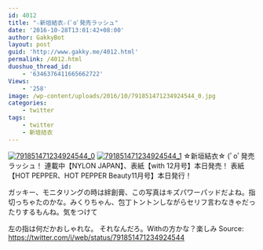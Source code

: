 ```yaml
---
id: 4012
title: "☆新垣結衣☆(ﾟoﾟ発売ラッシュ"
date: '2016-10-28T13:01:42+08:00'
author: GakkyBot
layout: post
guid: 'http://www.gakky.me/4012.html'
permalink: /4012.html
duoshuo_thread_id:
    - '6346376411665662722'
Views:
    - '258'
image: /wp-content/uploads/2016/10/791851471234924544_0.jpg
categories:
    - twitter
tags:
    - twitter
    - 新垣结衣
---
```


[![791851471234924544_0](http://www.yui-aragaki.org/wp-content/uploads/2016/10/791851471234924544_0.jpg)](http://www.yui-aragaki.org/wp-content/uploads/2016/10/791851471234924544_0.jpg)
[![791851471234924544_1](http://www.yui-aragaki.org/wp-content/uploads/2016/10/791851471234924544_1.jpg)](http://www.yui-aragaki.org/wp-content/uploads/2016/10/791851471234924544_1.jpg)
☆新垣結衣☆
(ﾟoﾟ発売ラッシュ！
連載中【NYLON JAPAN】、表紙【with 12月号】本日発売！
表紙【HOT PEPPER、HOT PEPPER Beauty11月号】本日発行！

ガッキー、モニタリングの時は絆創膏、この写真はキズパワーパッドだよね。指切っちゃたのかな。みくりちゃん、包丁トントンしながらセリフ言わなきゃだったりするもんね。気をつけて

左の指は何だかおしゃれな。
それなんだろ。Withの方かな？楽しみ
Source: <https://twitter.com/i/web/status/791851471234924544>
